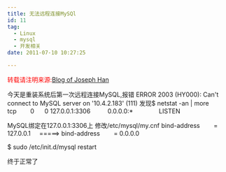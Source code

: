 ```yaml
---
title: 无法远程连接MySQl
id: 11
tag:
  - Linux
  - mysql
  - 开发相关
date: 2011-07-10 10:27:25

---
```


<span style="color: #ff0000;">转载请注明来源:</span>[Blog of Joseph Han](../ "Blog of Joseph Han")

今天是重装系统后第一次远程连接MySQL,报错
ERROR 2003 (HY000): Can't connect to MySQL server on '10.4.2.183' (111)
发现$ netstat -an | more
tcp        0      0 127.0.0.1:3306          0.0.0.0:*               LISTEN

MySQL绑定在127.0.0.1:3306上
修改/etc/mysql/my.cnf
bind-address        = 127.0.0.1     =====&gt; bind-address        = 0.0.0.0

$ sudo /etc/init.d/mysql restart

终于正常了

&nbsp;